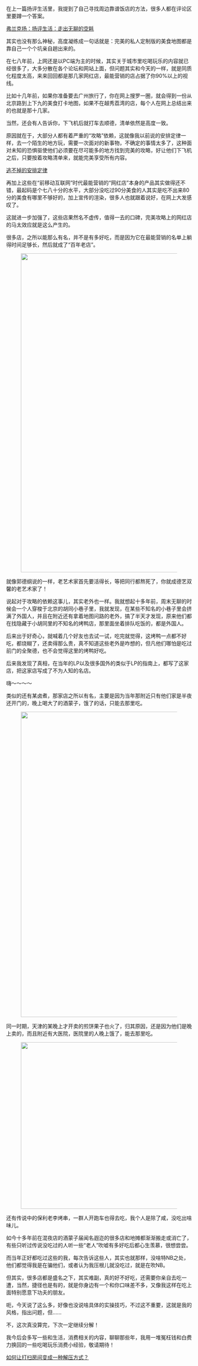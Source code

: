 <p>在上一篇扬评生活里，我提到了自己寻找周边靠谱饭店的方法，很多人都在评论区里要蹲一个答案。</p><a href="https://zhuanlan.zhihu.com/p/371449875" data-draft-node="block" data-draft-type="link-card" data-image="https://pic2.zhimg.com/v2-48c05d6f87f501588ae6fddb0bcfe64d_180x120.jpg" data-image-width="779" data-image-height="235" class="internal">弗兰克扬：扬评生活：走出无聊的空耗</a><p>其实也没有那么神秘，高度凝练成一句话就是：完美的私人定制版的美食地图都是靠自己一个个坑亲自趟出来的。</p><p>在七八年前，上网还是以PC端为主的时候，其实关于城市里吃喝玩乐的内容就已经很多了，大多分散在各个论坛和网站上面，但问题其实和今天的一样，就是同质化程度太高，来来回回都是那几家网红店，最能营销的店占据了你90%以上的视线。</p><p>比如十几年前，如果你准备要去广州旅行了，你在网上搜罗一圈，就会得到一份从北京路到上下九的美食打卡地图，如果不在越秀荔湾的店，每个人在网上总结出来的也就是那十几家。</p><p>当然，还会有人告诉你，下飞机后就打车去顺德，清单依然是高度一致。</p><p>原因就在于，大部分人都有着严重的“攻略”依赖，这就像我以前说的安排定律一样，去一个陌生的地方玩，需要一次面对的新事物，不确定的事情太多了，这种面对未知的恐惧驱使他们必须要在尽可能多的地方找到完美的攻略，好让他们下飞机之后，只要按着攻略清单来，就能完美享受所有内容。</p><a href="https://zhuanlan.zhihu.com/p/362392710" data-draft-node="block" data-draft-type="link-card" data-image="https://pic2.zhimg.com/v2-488836b19609be0b2fbede85aa6b70ad_720w.jpg" data-entity-type="article" data-entity-data="null" class="internal">逃不掉的安排定律</a><p>再加上这些在“前移动互联网”时代最能营销的“网红店”本身的产品其实做得还不错，最起码是个七八十分的水平，大部分没吃过90分美食的人其实是吃不出来80分的美食有哪里不够好的，加上宣传的渲染，很多人也就跟着说好，在网上大发感叹了。</p><p>这就进一步加强了，这些店果然名不虚传，值得一去的口碑，完美攻略上的网红店的马太效应就是这么产生的。</p><p>很多店，之所以能那么有名，并不是有多好吃，而是因为它在最能营销的名单上躺得时间足够长，然后就成了“百年老店”。</p><figure data-size="normal"><img src="https://pic4.zhimg.com/v2-da11eb8708e4c2ee6e6dae2d0f45a863_b.jpg" data-caption="" data-size="normal" data-rawwidth="865" data-rawheight="584" class="origin_image zh-lightbox-thumb" width="865" data-original="https://pic4.zhimg.com/v2-da11eb8708e4c2ee6e6dae2d0f45a863_r.jpg"/></figure><p>就像郭德纲说的一样，老艺术家首先要活得长，等把同行都熬死了，你就成德艺双馨的老艺术家了！</p><p>说起对于攻略的依赖这事儿，其实老外也一样。我就想起十多年前，周末无聊的时候会一个人穿梭于北京的胡同小巷子里，我就发现，在某些不知名的小巷子里会挤满了外国人，并且在附近还有拿着地图问路的老外，搞了半天才发现，原来他们都在找隐藏于小胡同里的不知名的烤鸭店，那里面坐着排队吃饭的，都是外国人。</p><p>后来出于好奇心，就喊着几个好友也去试一试，吃完就觉得，这烤鸭一点都不好吃，都烧糊了，还卖得那么贵，真不知道这些老外是咋想的，但凡他们哪怕是吃过前门的全聚德，也不会觉得这里的烤鸭好吃。</p><p>后来我发现了真相，在当年的LP以及很多国外的类似于LP的指南上，都写了这家店，把这家店写成了不为人知的名店。</p><p>嗨～～～～</p><p>类似的还有某卤煮，那家店之所以有名，主要是因为当年那附近只有他们家是半夜还开门的，晚上喝大了的酒蒙子，饿了的话，只能去那里吃。</p><figure data-size="normal"><img src="https://pic2.zhimg.com/v2-c36c17bbe4a685aa0db954818efba7d5_b.jpg" data-caption="" data-size="normal" data-rawwidth="828" data-rawheight="591" class="origin_image zh-lightbox-thumb" width="828" data-original="https://pic2.zhimg.com/v2-c36c17bbe4a685aa0db954818efba7d5_r.jpg"/></figure><p>同一时期，天津的某晚上才开卖的煎饼果子也火了，归其原因，还是因为他们是晚上卖的，而且附近有大医院，医院里的人晚上饿了，能去那里吃。</p><figure data-size="normal"><img src="https://pic3.zhimg.com/v2-bda4f5e6126f88286dc9746c4d9d4176_b.jpg" data-caption="" data-size="normal" data-rawwidth="452" data-rawheight="338" class="origin_image zh-lightbox-thumb" width="452" data-original="https://pic3.zhimg.com/v2-bda4f5e6126f88286dc9746c4d9d4176_r.jpg"/></figure><p>还有传说中的保利老李烤串，一群人开跑车也得去吃，我个人是除了咸，没吃出啥味儿。</p><p>如今十多年前在混夜店的酒蒙子届闻名遐迩的很多店和地摊都渐渐搬走或消亡了，有些只听过传说没吃过的人听一些“老人”吹嘘有多好吃后都心生羡慕，很想尝尝。</p><p>而当年正好都吃过这些的我，每次告诉这些人，其实也就那样，没啥特NB之处，他们都觉得我是在骗他们，或者认为我压根儿就没吃过，就是在吹NB。</p><p>但其实，很多店都是盛名之下，其实难副，真的好不好吃，还需要你亲自去吃一遭，当然，捷径也是有的，就是你身边有一个和你口味差不多，又像我这样在吃上面特别愿意下功夫的朋友。</p><p>呃，今天说了这么多，好像也没说啥具体的实操技巧，不过这不重要，这就是我的风格，指出问题，但……</p><p>不，这次真没算完，下次一定继续分解！</p><p>我今后会多写一些和生活，消费相关的内容，聊聊那些年，我用一堆冤枉钱和白费力换回的一些吃喝玩乐消费小经验，敬请期待！</p><a href="https://zhuanlan.zhihu.com/p/373366572" data-draft-node="block" data-draft-type="link-card" class="internal">如何让打扫房间变成一种解压方式？</a><p></p>